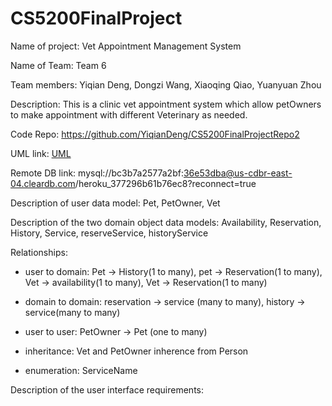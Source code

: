 # CS5200FinalProject

Name of project: Vet Appointment Management System

Name of Team: Team 6

Team members: Yiqian Deng, Dongzi Wang, Xiaoqing Qiao, Yuanyuan Zhou

Description: This is a clinic vet appointment system which allow petOwners to make appointment with different Veterinary as needed.

Code Repo: https://github.com/YiqianDeng/CS5200FinalProjectRepo2

UML link: [UML](src/db_design_final_project_UML.pdf)

Remote DB link: mysql://bc3b7a2577a2bf:36e53dba@us-cdbr-east-04.cleardb.com/heroku_377296b61b76ec8?reconnect=true

Description of user data model: Pet, PetOwner, Vet

Description of the two domain object data models: Availability, Reservation, History, Service, reserveService, historyService

Relationships:

- user to domain: Pet -> History(1 to many), pet -> Reservation(1 to many), Vet -> availability(1 to many), Vet -> Reservation(1 to many)

- domain to domain: reservation -> service (many to many), history -> service(many to many)

- user to user: PetOwner -> Pet (one to many)

- inheritance: Vet and PetOwner inherence from Person

- enumeration: ServiceName

Description of the user interface requirements:
